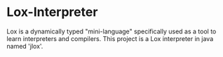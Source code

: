 # Lox-Interpreter

Lox is a dynamically typed "mini-language" specifically used as a tool to learn interpreters and compilers. This project is a Lox interpreter in java named
'jlox'.
